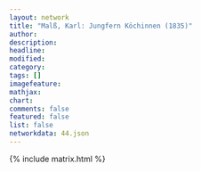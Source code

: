 ```yaml
---
layout: network
title: "Malß, Karl: Jungfern Köchinnen (1835)"
author:
description:
headline:
modified:
category:
tags: []
imagefeature: 
mathjax: 
chart: 
comments: false
featured: false
list: false
networkdata: 44.json
---
```

{% include matrix.html %}
